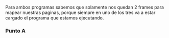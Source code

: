 Para ambos programas sabemos que solamente nos quedan 2 frames para mapear nuestras paginas, porque siempre en uno de los tres va a estar cargado el programa que estamos ejecutando. 

### Punto A 
